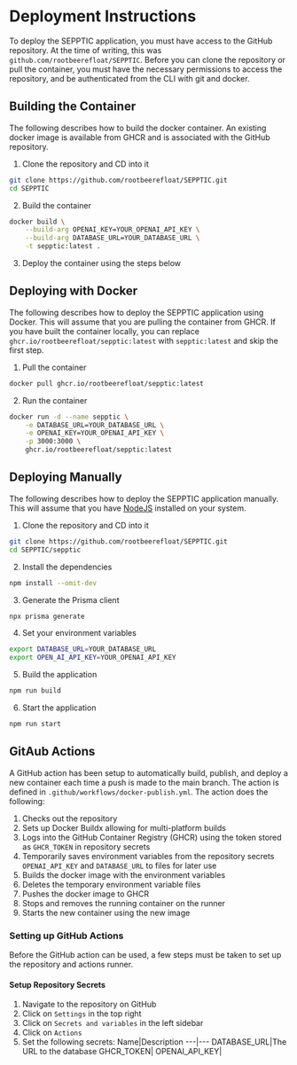 # Deployment Instructions
To deploy the SEPPTIC application, you must have access to the GitHub repository. At the time of writing, this was `github.com/rootbeerefloat/SEPPTIC`. Before you can clone the repository or pull the container, you must have the necessary permissions to access the repository, and be authenticated from the CLI with git and docker.

## Building the Container
The following describes how to build the docker container. An existing docker image is available from GHCR and is associated with the GitHub repository.

1. Clone the repository and CD into it
```bash
git clone https://github.com/rootbeerefloat/SEPPTIC.git
cd SEPPTIC
```
2. Build the container
```bash
docker build \
    --build-arg OPENAI_KEY=YOUR_OPENAI_API_KEY \
    --build-arg DATABASE_URL=YOUR_DATABASE_URL \
    -t sepptic:latest .
```
3. Deploy the container using the steps below

## Deploying with Docker
The following describes how to deploy the SEPPTIC application using Docker. This will assume that you are pulling the container from GHCR. If you have built the container locally, you can replace `ghcr.io/rootbeerefloat/sepptic:latest` with `sepptic:latest` and skip the first step.

1. Pull the container
```bash
docker pull ghcr.io/rootbeerefloat/sepptic:latest
```
2. Run the container
```bash
docker run -d --name sepptic \
    -e DATABASE_URL=YOUR_DATABASE_URL \
    -e OPENAI_KEY=YOUR_OPENAI_API_KEY \
    -p 3000:3000 \
    ghcr.io/rootbeerefloat/sepptic:latest
```

## Deploying Manually
The following describes how to deploy the SEPPTIC application manually. This will assume that you have [NodeJS](https://nodejs.org/en) installed on your system.

1. Clone the repository and CD into it
```bash
git clone https://github.com/rootbeerefloat/SEPPTIC.git
cd SEPPTIC/sepptic
```
2. Install the dependencies
```bash
npm install --omit-dev
```
3. Generate the Prisma client
```bash
npx prisma generate
```
4. Set your environment variables
```bash
export DATABASE_URL=YOUR_DATABASE_URL
export OPEN_AI_API_KEY=YOUR_OPENAI_API_KEY
```
5. Build the application
```bash
npm run build
```
6. Start the application
```bash
npm run start
```

## GitAub Actions
A GitHub action has been setup to automatically build, publish, and deploy a new container each time a push is made to the main branch. The action is defined in `.github/workflows/docker-publish.yml`. The action does the following:

1. Checks out the repository
2. Sets up Docker Buildx allowing for multi-platform builds
3. Logs into the GitHub Container Registry (GHCR) using the token stored as `GHCR_TOKEN` in repository secrets
4. Temporarily saves environment variables from the repository secrets `OPENAI_API_KEY` and `DATABASE_URL` to files for later use
5. Builds the docker image with the environment variables
6. Deletes the temporary environment variable files
7. Pushes the docker image to GHCR
8. Stops and removes the running container on the runner
9. Starts the new container using the new image

### Setting up GitHub Actions
Before the GitHub action can be used, a few steps must be taken to set up the repository and actions runner.

#### Setup Repository Secrets
1. Navigate to the repository on GitHub
2. Click on `Settings` in the top right
3. Click on `Secrets and variables` in the left sidebar
4. Click on `Actions`
5. Set the following secrets:
Name|Description
---|---
DATABASE_URL|The URL to the database 
GHCR_TOKEN|
OPENAI_API_KEY|